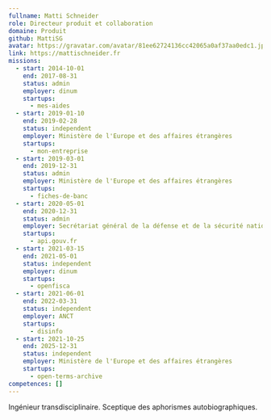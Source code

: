 ```yaml
---
fullname: Matti Schneider
role: Directeur produit et collaboration
domaine: Produit
github: MattiSG
avatar: https://gravatar.com/avatar/81ee62724136cc42065a0af37aa0edc1.jpg?s=512
link: https://mattischneider.fr
missions:
  - start: 2014-10-01
    end: 2017-08-31
    status: admin
    employer: dinum
    startups:
      - mes-aides
  - start: 2019-01-10
    end: 2019-02-28
    status: independent
    employer: Ministère de l'Europe et des affaires étrangères
    startups:
      - mon-entreprise
  - start: 2019-03-01
    end: 2019-12-31
    status: admin
    employer: Ministère de l'Europe et des affaires étrangères
    startups:
      - fiches-de-banc
  - start: 2020-05-01
    end: 2020-12-31
    status: admin
    employer: Secrétariat général de la défense et de la sécurité nationale
    startups:
      - api.gouv.fr
  - start: 2021-03-15
    end: 2021-05-01
    status: independent
    employer: dinum
    startups:
      - openfisca
  - start: 2021-06-01
    end: 2022-03-31
    status: independent
    employer: ANCT
    startups:
      - disinfo
  - start: 2021-10-25
    end: 2025-12-31
    status: independent
    employer: Ministère de l'Europe et des affaires étrangères
    startups:
      - open-terms-archive
competences: []
---
```

Ingénieur transdisciplinaire. Sceptique des aphorismes autobiographiques.